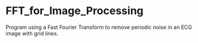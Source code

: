 # FFT_for_Image_Processing
Program using a Fast Fourier Transform to remove periodic noise in an ECG image with grid lines.
